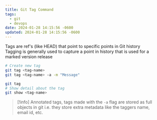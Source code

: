 ```yaml
---
title: Git Tag Command
tags:
  - git
  - devops
date: 2024-01-28 14:15:56 -0600
updated: 2024-01-28 14:15:56 -0600
---
```


Tags are ref's (like HEAD) that point to specific points in Git history  
Tagging is generally used to capture a point in history that is used for a marked version release

````bash
# Create new tag
git tag <tag-name>
git tag <tag-name> -a -m "Message"

git tag
# Show detail about the tag
git show <tag-name> 					
````

 > [!info]
 > Annotated tags, tags made with the `-a` flag are stored as full objects in git i.e. they store extra metadata like the taggers name, email id, etc.
 